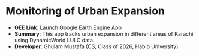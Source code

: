 # Monitoring of Urban Expansion

- **GEE Link**: [Launch Google Earth Engine App](https://ee-jibranshiekh04.projects.earthengine.app/view/urban-expansion-in-karachi)
- **Summary**: This app tracks urban expansion in different areas of Karachi using DynamicWorld LULC data.
- **Developer**: Ghulam Mustafa (CS, Class of 2026, Habib University).

